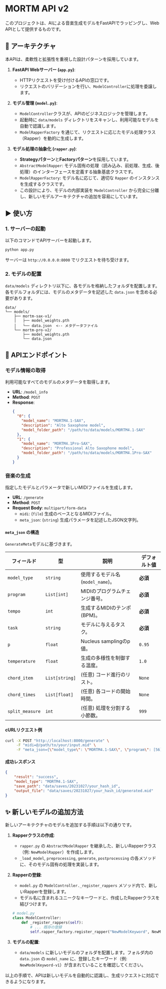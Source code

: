 # MORTM API v2

このプロジェクトは、AIによる音楽生成モデルをFastAPIでラッピングし、Web APIとして提供するものです。

## 🚀 アーキテクチャ

本APIは、柔軟性と拡張性を重視した設計パターンを採用しています。

1.  **FastAPI Webサーバー (`app.py`)**:
    *   HTTPリクエストを受け付けるAPIの窓口です。
    *   リクエストのバリデーションを行い、`ModelController`に処理を委譲します。

2.  **モデル管理 (`model.py`)**:
    *   `ModelController`クラスが、APIのビジネスロジックを管理します。
    *   起動時に `data/models` ディレクトリをスキャンし、利用可能なモデルを自動で認識します。
    *   `ModelRapperFactory` を通じて、リクエストに応じたモデル処理クラス（Rapper）を動的に生成します。

3.  **モデル処理の抽象化 (`rapper.py`)**:
    *   **Strategyパターン**と**Factoryパターン**を採用しています。
    *   `AbstractModelRapper`: モデル固有の処理（読み込み、前処理、生成、後処理）のインターフェースを定義する抽象基底クラスです。
    *   `ModelRapperFactory`: モデル名に応じて、適切な `Rapper` のインスタンスを生成するクラスです。
    *   この設計により、モデルの内部実装を `ModelController` から完全に分離し、新しいモデルアーキテクチャの追加を容易にしています。

## ▶️ 使い方

### 1. サーバーの起動

以下のコマンドでAPIサーバーを起動します。

```bash
python app.py
```

サーバーは `http://0.0.0.0:8000` でリクエストを待ち受けます。

### 2. モデルの配置

`data/models` ディレクトリ以下に、各モデルを格納したフォルダを配置します。各モデルフォルダには、モデルのメタデータを記述した `data.json` を含める必要があります。

```
data/
└── models/
    ├── mortm-sax-v1/
    │   ├── model_weights.pth
    │   └── data.json  <-- メタデータファイル
    └── mortm-pro-v2/
        ├── model_weights.pth
        └── data.json
```

## 📖 APIエンドポイント

### モデル情報の取得

利用可能なすべてのモデルのメタデータを取得します。

-   **URL**: `/model_info`
-   **Method**: `POST`
-   **Response**:
    ```json
    {
      "0": {
        "model_name": "MORTM4.1-SAX",
        "description": "Alto Saxophone model",
        "model_folder_path": "/path/to/data/models/MORTM4.1-SAX"
      },
      "1": {
        "model_name": "MORTM4.1Pro-SAX",
        "description": "Professional Alto Saxophone model",
        "model_folder_path": "/path/to/data/models/MORTM4.1Pro-SAX"
      }
    }
    ```

### 音楽の生成

指定したモデルとパラメータで新しいMIDIファイルを生成します。

-   **URL**: `/generate`
-   **Method**: `POST`
-   **Request Body**: `multipart/form-data`
    -   `midi`: (`file`) 生成のベースとなるMIDIファイル。
    -   `meta_json`: (`string`) 生成パラメータを記述したJSON文字列。

#### `meta_json` の構造

`GenerateMeta`モデルに基づきます。

| フィールド        | 型             | 説明                                           | デフォルト値 |
| ----------------- | -------------- | ---------------------------------------------- | ------------ |
| `model_type`      | `string`       | 使用するモデル名 (`model_name`)。              | **必須**     |
| `program`         | `List[int]`    | MIDIのプログラムチェンジ番号。                 | **必須**     |
| `tempo`           | `int`          | 生成するMIDIのテンポ (BPM)。                   | **必須**     |
| `task`            | `string`       | モデルに与えるタスク。                         | **必須**     |
| `p`               | `float`        | Nucleus samplingのp値。                        | `0.95`       |
| `temperature`     | `float`        | 生成の多様性を制御する温度。                   | `1.0`        |
| `chord_item`      | `List[string]` | (任意) コード進行のリスト。                    | `None`       |
| `chord_times`     | `List[float]`  | (任意) 各コードの開始時間。                    | `None`       |
| `split_measure`   | `int`          | (任意) 処理を分割する小節数。                  | `999`        |

#### cURLリクエスト例

```bash
curl -X POST "http://localhost:8000/generate" \
     -F "midi=@/path/to/your/input.mid" \
     -F "meta_json={\"model_type\": \"MORTM4.1-SAX\", \"program\": [56], \"tempo\": 120, \"task\": \"generate\", \"p\": 0.96}"
```

#### 成功レスポンス

```json
{
    "result": "success",
    "model_type": "MORTM4.1-SAX",
    "save_path": "data/saves/20231027/your_hash_id",
    "output_file": "data/saves/20231027/your_hash_id/generated.mid"
}
```

## ✨ 新しいモデルの追加方法

新しいアーキテクチャのモデルを追加する手順は以下の通りです。

1.  **Rapperクラスの作成**:
    *   `rapper.py` の `AbstractModelRapper` を継承した、新しいRapperクラス（例: `NewModelRapper`）を作成します。
    *   `_load_model`, `preprocessing`, `generate`, `postprocessing` の各メソッドに、そのモデル固有の処理を実装します。

2.  **Rapperの登録**:
    *   `model.py` の `ModelController._register_rappers` メソッド内で、新しいRapperを登録します。
    *   モデル名に含まれるユニークなキーワードと、作成したRapperクラスを結びつけます。

    ```python
    # model.py
    class ModelController:
        def _register_rappers(self):
            # ... 既存の登録
            self.rapper_factory.register_rapper("NewModelKeyword", NewModelRapper)
    ```

3.  **モデルの配置**:
    *   `data/models` に新しいモデルのフォルダを配置します。フォルダ内の `data.json` の `model_name` に、登録したキーワード（例: `NewModelKeyword-v1`）が含まれていることを確認してください。

以上の手順で、APIは新しいモデルを自動的に認識し、生成リクエストに対応できるようになります。
